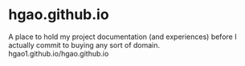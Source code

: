 # hgao.github.io

A place to hold my project documentation (and experiences) before I actually commit to buying any sort of domain. 
hgao1.github.io/hgao.github.io
